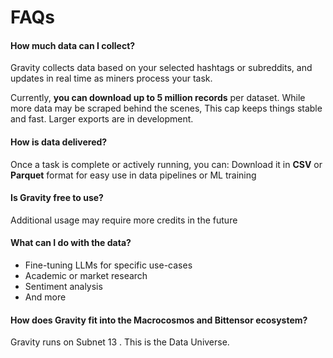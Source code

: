 # FAQs

#### **How much data can I collect?**

Gravity collects data based on your selected hashtags or subreddits, and updates in real time as miners process your task.

Currently, **you can download up to 5 million records** per dataset. While more data may be scraped behind the scenes, This cap keeps things stable and fast. Larger exports are in development.



#### **How is data delivered?**

Once a task is complete or actively running, you can: Download it in **CSV** or **Parquet** format for easy use in data pipelines or ML training



#### **Is Gravity free to use?**

Additional usage may require more credits in the future



#### **What can I do with the data?**

* Fine-tuning LLMs for specific use-cases&#x20;
* Academic or market research
* Sentiment analysis
* And more&#x20;



#### **How does Gravity fit into the Macrocosmos and Bittensor ecosystem?**

Gravity runs on Subnet 13 . This is the Data Universe.
